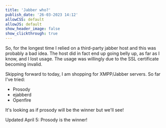 ```yaml
---
title: 'Jabber who?'
publish_date: '26-03-2023 14:12'
allowCSS: default
allowJS: default
show_header_image: false
show_clickthrough: true
---
```


So, for the longest time I relied on a third-party jabber host and this was probably a bad idea. The host did in fact end up going belly up, as far as I know, and I lost usage. The usage was willingly due to the SSL certificate becoming invalid. 

Skipping forward to today, I am shopping for XMPP/Jabber servers. So far I've tried:

- Prosody
- ejabberd
- Openfire

It's looking as if prosody will be the winner but we'll see!

Updated April 5: Prosody is the winner!